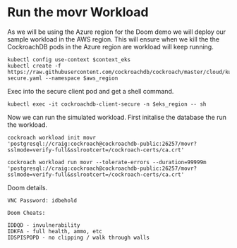 # Run the movr Workload

As we will be using the Azure region for the Doom demo we will deploy our sample workload in the AWS region. This will ensure when we kill the the CockroachDB pods in the Azure region are workload will keep running.
```
kubectl config use-context $context_eks
kubectl create -f https://raw.githubusercontent.com/cockroachdb/cockroach/master/cloud/kubernetes/multiregion/client-secure.yaml --namespace $aws_region
```

Exec into the secure client pod and get a shell command.
```
kubectl exec -it cockroachdb-client-secure -n $eks_region -- sh
```

Now we can run the simulated workload. First initalise the database the run the workload.
```
cockroach workload init movr 'postgresql://craig:cockroach@cockroachdb-public:26257/movr?sslmode=verify-full&sslrootcert=/cockroach-certs/ca.crt'

cockroach workload run movr --tolerate-errors --duration=99999m 'postgresql://craig:cockroach@cockroachdb-public:26257/movr?sslmode=verify-full&sslrootcert=/cockroach-certs/ca.crt'
```

Doom details.

```
VNC Password: idbehold

Doom Cheats: 

IDDQD - invulnerability
IDKFA - full health, ammo, etc
IDSPISPOPD - no clipping / walk through walls